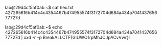 
lab@29d4cf5af0ab:~$ cat hex.txt
427265616b414c4c4354467b474955574f3172704d684a434a704143765677727d

lab@29d4cf5af0ab:~$ echo 427265616b414c4c4354467b474955574f3172704d684a434a704143765677727d | xxd -r -p
BreakALLCTF{GIUWO1rpMhJCJpACvVwr}l
